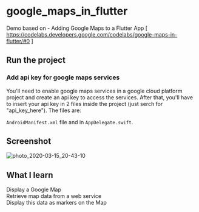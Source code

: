# google_maps_in_flutter

Demo based on - Adding Google Maps to a Flutter App [ https://codelabs.developers.google.com/codelabs/google-maps-in-flutter/#0 ]

## Run the project

### Add api key for google maps services
You'll need to enable google maps services in a google cloud platform project and create an api key to access the services. After that, you'll have to insert your api key in 2 files inside the project (just serch for "api_key_here"). The files are:

`AndroidManifest.xml` file and in `AppDelegate.swift`.

## Screenshot
![photo_2020-03-15_20-43-10](https://user-images.githubusercontent.com/32862869/76700719-b0f7a480-66fd-11ea-97c6-990a004d4c45.jpg)

## What I learn
Display a Google Map    
Retrieve map data from a web service    
Display this data as markers on the Map    
